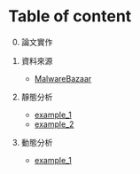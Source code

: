 # Table of content

0. 論文實作
   
2. 資料來源
   - [MalwareBazaar ](https://github.com/Potassium-chromate/COMPUTER-PROJECT-DESIGN/blob/main/data%20source/README.md)
3. 靜態分析
   - [example_1](https://github.com/Potassium-chromate/COMPUTER-PROJECT-DESIGN/tree/main/example_1/static)
   - [example_2](https://github.com/Potassium-chromate/COMPUTER-PROJECT-DESIGN/tree/main/example_2)
4. 動態分析
   - [example_1](https://github.com/Potassium-chromate/COMPUTER-PROJECT-DESIGN/tree/main/example_1/dynamic)
